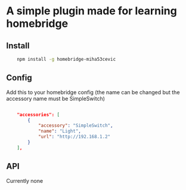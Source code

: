 # A simple plugin made for learning homebridge

## Install

```bash
    npm install -g homebridge-miha53cevic
```

## Config
Add this to your homebridge config (the name can be changed but the accessory name must be SimpleSwitch)
```json

    "accessories": [
        {
            "accessory": "SimpleSwitch",
            "name": "Light",
            "url": "http://192.168.1.2"
        }
    ],

```

## API
Currently none